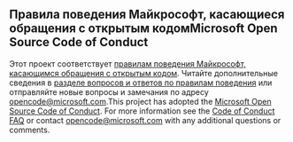 ## <a name="microsoft-open-source-code-of-conduct"></a><span data-ttu-id="9a0b4-101">Правила поведения Майкрософт, касающиеся обращения с открытым кодом</span><span class="sxs-lookup"><span data-stu-id="9a0b4-101">Microsoft Open Source Code of Conduct</span></span>
<span data-ttu-id="9a0b4-p101">Этот проект соответствует [правилам поведения Майкрософт, касающимся обращения с открытым кодом](https://opensource.microsoft.com/codeofconduct/). Читайте дополнительные сведения в [разделе вопросов и ответов по правилам поведения](https://opensource.microsoft.com/codeofconduct/faq/) или отправляйте новые вопросы и замечания по адресу [opencode@microsoft.com](mailto:opencode@microsoft.com).</span><span class="sxs-lookup"><span data-stu-id="9a0b4-p101">This project has adopted the [Microsoft Open Source Code of Conduct](https://opensource.microsoft.com/codeofconduct/). For more information see the [Code of Conduct FAQ](https://opensource.microsoft.com/codeofconduct/faq/) or contact [opencode@microsoft.com](mailto:opencode@microsoft.com) with any additional questions or comments.</span></span>